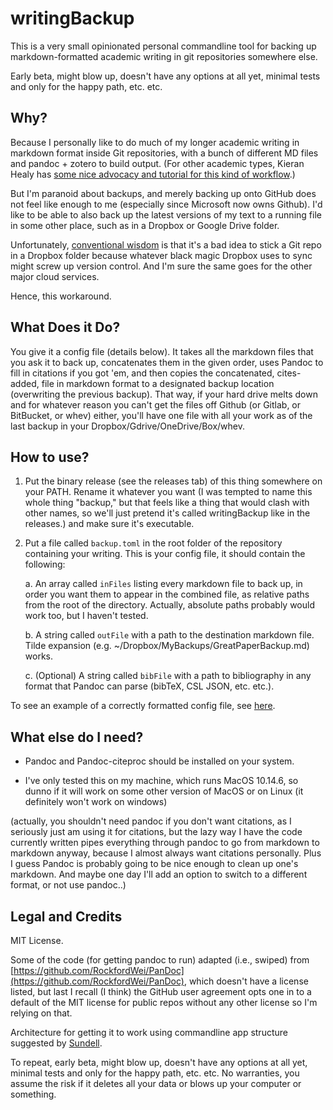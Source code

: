# writingBackup

This is a very small opinionated personal commandline tool for backing up markdown-formatted academic writing in git repositories somewhere else. 

Early beta, might blow up, doesn't have any options at all yet, minimal tests and only for the happy path, etc. etc.

## Why? 

Because I personally like to do much of my longer academic writing in markdown format inside Git repositories, with a bunch of different MD files and pandoc + zotero to build output.  (For other academic types, Kieran Healy has [some nice advocacy and tutorial for this kind of workflow](https://kieranhealy.org/resources/).)  

But I'm paranoid about backups, and merely backing up onto GitHub does not feel like enough to me (especially since Microsoft now owns Github).  I'd like to be able to also back up the latest versions of my text to a running file in some other place, such as in a Dropbox or Google Drive folder.  

Unfortunately, [conventional wisdom](https://www.anishathalye.com/2015/08/19/git-remote-dropbox/) is that it's a bad idea to stick a Git repo in a Dropbox folder because whatever black magic Dropbox uses to sync might screw up version control. And I'm sure the same goes for the other major cloud services. 

Hence, this workaround.

## What Does it Do?

You give it a config file (details below).  It takes all the markdown files that you ask it to back up, concatenates them in the given order, uses Pandoc to fill in citations if you got 'em, and then copies the concatenated, cites-added, file in markdown format to a designated backup location (overwriting the previous backup). That way, if your hard drive melts down and for whatever reason you can't get the files off Github (or Gitlab, or BitBucket, or whev) either, you'll have one file with all your work as of the last backup in your Dropbox/Gdrive/OneDrive/Box/whev.

## How to use? 

1.  Put the binary release (see the releases tab) of this thing somewhere on your PATH. Rename it whatever you want (I was tempted to name this whole thing "backup," but that feels like a thing that would clash with other names, so we'll just pretend it's called writingBackup like in the releases.) and make sure it's executable.

2.  Put a file called `backup.toml` in the root folder of the repository containing your writing. This is your config file, it should contain the following: 

	a.  An array called `inFiles` listing every markdown file to back up, in order you want them to appear in the combined file, as relative paths from the root of the directory. Actually, absolute paths probably would work too, but I haven't tested.

	b.  A string called `outFile` with a path to the destination markdown file.  Tilde expansion (e.g. ~/Dropbox/MyBackups/GreatPaperBackup.md) works.

	c.  (Optional) A string called `bibFile` with a path to bibliography in any format that Pandoc can parse (bibTeX, CSL JSON, etc. etc.). 

To see an example of a correctly formatted config file, see [here](Tests/writingBackupTests/testfiles/backup.toml).

## What else do I need?

- Pandoc and Pandoc-citeproc should be installed on your system.

- I've only tested this on my machine, which runs MacOS 10.14.6, so dunno if it will work on some other version of MacOS or on Linux (it definitely won't work on windows)

(actually, you shouldn't need pandoc if you don't want citations, as I seriously just am using it for citations, but the lazy way I have the code currently written pipes everything through pandoc to go from markdown to markdown anyway, because I almost always want citations personally.  Plus I guess Pandoc is probably going to be nice enough to clean up one's markdown.  And maybe one day I'll add an option to switch to a different format, or not use pandoc..)  

## Legal and Credits

MIT License.  

Some of the code (for getting pandoc to run) adapted (i.e., swiped) from [https://github.com/RockfordWei/PanDoc](https://github.com/RockfordWei/PanDoc), which doesn't have a license listed, but last I recall (I think) the GitHub user agreement opts one in to a default of the MIT license for public repos without any other license so I'm relying on that. 
 
Architecture for getting it to work using commandline app structure suggested by [Sundell](https://www.swiftbysundell.com/articles/building-a-command-line-tool-using-the-swift-package-manager/). 

To repeat, early beta, might blow up, doesn't have any options at all yet, minimal tests and only for the happy path, etc. etc. No warranties, you assume the risk if it deletes all your data or blows up your computer or something. 



